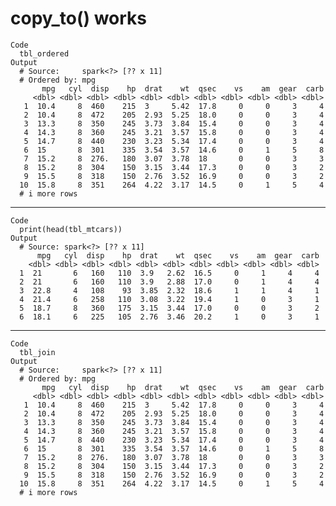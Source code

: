 # copy_to() works

    Code
      tbl_ordered
    Output
      # Source:     spark<?> [?? x 11]
      # Ordered by: mpg
           mpg   cyl  disp    hp  drat    wt  qsec    vs    am  gear  carb
         <dbl> <dbl> <dbl> <dbl> <dbl> <dbl> <dbl> <dbl> <dbl> <dbl> <dbl>
       1  10.4     8  460    215  3     5.42  17.8     0     0     3     4
       2  10.4     8  472    205  2.93  5.25  18.0     0     0     3     4
       3  13.3     8  350    245  3.73  3.84  15.4     0     0     3     4
       4  14.3     8  360    245  3.21  3.57  15.8     0     0     3     4
       5  14.7     8  440    230  3.23  5.34  17.4     0     0     3     4
       6  15       8  301    335  3.54  3.57  14.6     0     1     5     8
       7  15.2     8  276.   180  3.07  3.78  18       0     0     3     3
       8  15.2     8  304    150  3.15  3.44  17.3     0     0     3     2
       9  15.5     8  318    150  2.76  3.52  16.9     0     0     3     2
      10  15.8     8  351    264  4.22  3.17  14.5     0     1     5     4
      # i more rows

---

    Code
      print(head(tbl_mtcars))
    Output
      # Source: spark<?> [?? x 11]
          mpg   cyl  disp    hp  drat    wt  qsec    vs    am  gear  carb
        <dbl> <dbl> <dbl> <dbl> <dbl> <dbl> <dbl> <dbl> <dbl> <dbl> <dbl>
      1  21       6   160   110  3.9   2.62  16.5     0     1     4     4
      2  21       6   160   110  3.9   2.88  17.0     0     1     4     4
      3  22.8     4   108    93  3.85  2.32  18.6     1     1     4     1
      4  21.4     6   258   110  3.08  3.22  19.4     1     0     3     1
      5  18.7     8   360   175  3.15  3.44  17.0     0     0     3     2
      6  18.1     6   225   105  2.76  3.46  20.2     1     0     3     1

---

    Code
      tbl_join
    Output
      # Source:     spark<?> [?? x 11]
      # Ordered by: mpg
           mpg   cyl  disp    hp  drat    wt  qsec    vs    am  gear  carb
         <dbl> <dbl> <dbl> <dbl> <dbl> <dbl> <dbl> <dbl> <dbl> <dbl> <dbl>
       1  10.4     8  460    215  3     5.42  17.8     0     0     3     4
       2  10.4     8  472    205  2.93  5.25  18.0     0     0     3     4
       3  13.3     8  350    245  3.73  3.84  15.4     0     0     3     4
       4  14.3     8  360    245  3.21  3.57  15.8     0     0     3     4
       5  14.7     8  440    230  3.23  5.34  17.4     0     0     3     4
       6  15       8  301    335  3.54  3.57  14.6     0     1     5     8
       7  15.2     8  276.   180  3.07  3.78  18       0     0     3     3
       8  15.2     8  304    150  3.15  3.44  17.3     0     0     3     2
       9  15.5     8  318    150  2.76  3.52  16.9     0     0     3     2
      10  15.8     8  351    264  4.22  3.17  14.5     0     1     5     4
      # i more rows

